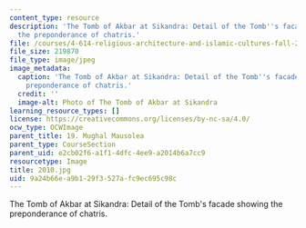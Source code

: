 ```yaml
---
content_type: resource
description: 'The Tomb of Akbar at Sikandra: Detail of the Tomb''s facade showing
  the preponderance of chatris.'
file: /courses/4-614-religious-architecture-and-islamic-cultures-fall-2002/9a24b66ea9b129f3527afc9ec695c98c_2010.jpg
file_size: 219870
file_type: image/jpeg
image_metadata:
  caption: 'The Tomb of Akbar at Sikandra: Detail of the Tomb''s facade showing the
    preponderance of chatris.'
  credit: ''
  image-alt: Photo of The Tomb of Akbar at Sikandra
learning_resource_types: []
license: https://creativecommons.org/licenses/by-nc-sa/4.0/
ocw_type: OCWImage
parent_title: 19. Mughal Mausolea
parent_type: CourseSection
parent_uid: e2cb02f6-a1f1-4dfc-4ee9-a2014b6a7cc9
resourcetype: Image
title: 2010.jpg
uid: 9a24b66e-a9b1-29f3-527a-fc9ec695c98c
---
```

The Tomb of Akbar at Sikandra: Detail of the Tomb's facade showing the preponderance of chatris.